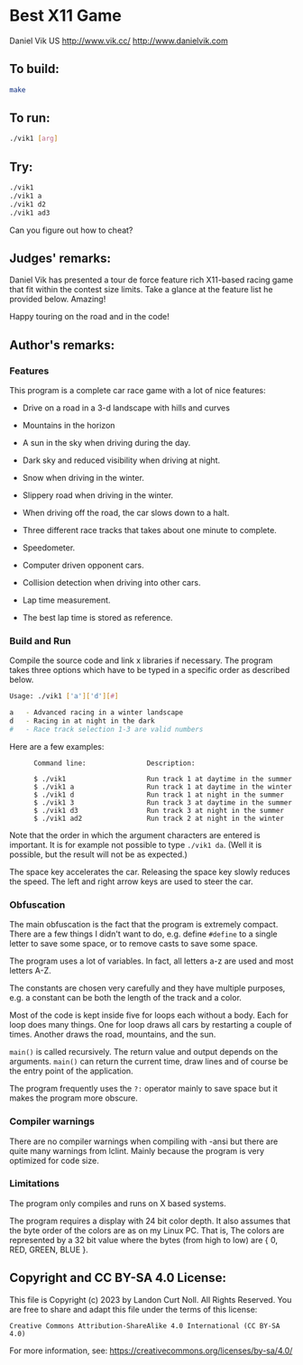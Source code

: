 # Best X11 Game

Daniel Vik
US
<http://www.vik.cc/>
<http://www.danielvik.com>

## To build:

```sh
make
```

## To run:

```sh
./vik1 [arg]
```

## Try:

```sh
./vik1
./vik1 a
./vik1 d2
./vik1 ad3
```

Can you figure out how to cheat?

## Judges' remarks:

Daniel Vik has presented a tour de force feature rich X11-based
racing game that fit within the contest size limits. Take a
glance at the feature list he provided below. Amazing!

Happy touring on the road and in the code!

## Author's remarks:

### Features

This program is a complete car race game with a lot of nice features:

*  Drive on a road in a 3-d landscape with hills and curves

*  Mountains in the horizon

*  A sun in the sky when driving during the day.

*  Dark sky and reduced visibility when driving at night.

*  Snow when driving in the winter.

*  Slippery road when driving in the winter.

*  When driving off the road, the car slows down to a halt.

*  Three different race tracks that takes about one minute to complete.

*  Speedometer.

*  Computer driven opponent cars.

*  Collision detection when driving into other cars.

*  Lap time measurement.

*  The best lap time is stored as reference.

### Build and Run

Compile the source code and link x libraries if necessary.
The program takes three options which have to be typed in a specific
order as described below.

```sh
Usage: ./vik1 ['a']['d'][#]

a   - Advanced racing in a winter landscape
d   - Racing in at night in the dark
#   - Race track selection 1-3 are valid numbers
```

Here are a few examples:

```
      Command line:               Description:

      $ ./vik1                    Run track 1 at daytime in the summer
      $ ./vik1 a                  Run track 1 at daytime in the winter
      $ ./vik1 d                  Run track 1 at night in the summer
      $ ./vik1 3                  Run track 3 at daytime in the summer
      $ ./vik1 d3                 Run track 3 at night in the summer
      $ ./vik1 ad2                Run track 2 at night in the winter
```

Note that the order in which the argument characters are entered is
important. It is for example not possible to type `./vik1 da`. (Well it is
possible, but the result will not be as expected.)

The space key accelerates the car. Releasing the space key slowly
reduces the speed. The left and right arrow keys are used to steer the
car.

### Obfuscation

The main obfuscation is the fact that the program is extremely compact.
There are a few things I didn't want to do, e.g. define `#define` to a
single letter to save some space, or to remove casts to save some space.

The program uses a lot of variables. In fact, all letters a-z are used
and most letters A-Z.

The constants are chosen very carefully and they have multiple purposes,
e.g. a constant can be both the length of the track and a color.

Most of the code is kept inside five for loops each without a body. Each for
loop does many things. One for loop draws all cars by restarting a
couple of times. Another draws the road, mountains, and the sun.

`main()` is called recursively. The return value and output depends on the
arguments. `main()` can return the current time, draw lines and of course be
the entry point of the application.

The program frequently uses the `?:` operator mainly to save space but it
makes the program more obscure.

### Compiler warnings

There are no compiler warnings when compiling with -ansi but there are
quite many warnings from lclint. Mainly because the program is very
optimized for code size.

### Limitations

The program only compiles and runs on X based systems.

The program requires a display with 24 bit color depth. It also assumes
that the byte order of the colors are as on my Linux PC. That is, The
colors are represented by a 32 bit value where the bytes (from high to
low) are { 0, RED, GREEN, BLUE }.

## Copyright and CC BY-SA 4.0 License:

This file is Copyright (c) 2023 by Landon Curt Noll.  All Rights Reserved.
You are free to share and adapt this file under the terms of this license:

    Creative Commons Attribution-ShareAlike 4.0 International (CC BY-SA 4.0)

For more information, see: https://creativecommons.org/licenses/by-sa/4.0/
